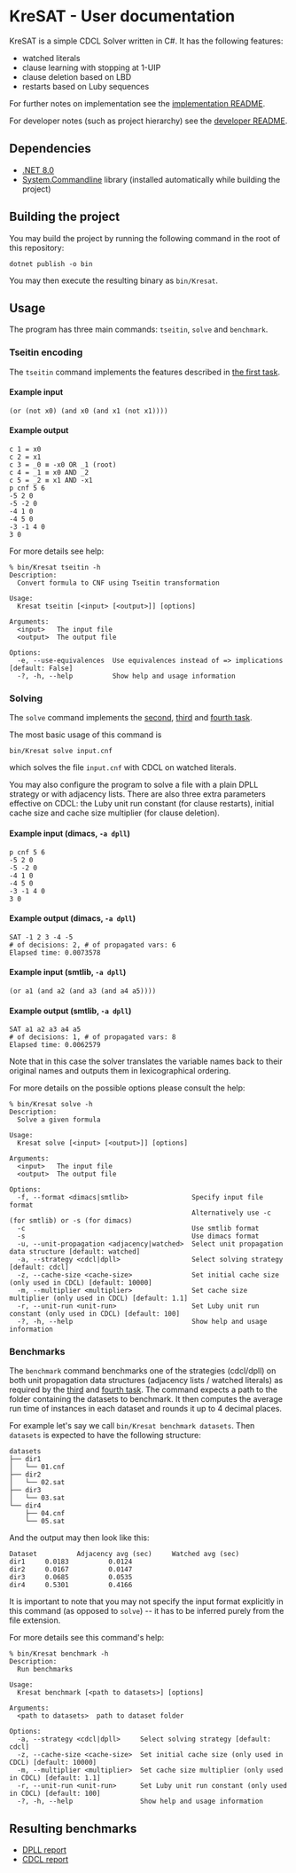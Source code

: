 # KreSAT - User documentation

KreSAT is a simple CDCL Solver written in C#.
It has the following features:

- watched literals
- clause learning with stopping at 1-UIP
- clause deletion based on LBD
- restarts based on Luby sequences

For further notes on implementation see the [implementation README](./README_impl.md).

For developer notes (such as project hierarchy) see the [developer README](./README_dev.md).

## Dependencies
- [.NET 8.0](https://dotnet.microsoft.com/en-us/download/dotnet/8.0)
- [System.Commandline](https://www.nuget.org/packages/System.CommandLine) library (installed automatically while building the project)

## Building the project
You may build the project by running the following command in the root of this repository: 
```
dotnet publish -o bin
```
You may then execute the resulting binary as `bin/Kresat`.

## Usage
The program has three main commands: `tseitin`, `solve` and `benchmark`.
### Tseitin encoding
The `tseitin` command implements the features described in [the first task](https://ktiml.mff.cuni.cz/~kucerap/satsmt/practical/task_tseitin.php).

#### Example input
`(or (not x0) (and x0 (and x1 (not x1))))`
#### Example output
```
c 1 = x0
c 2 = x1
c 3 = _0 ≡ -x0 OR _1 (root)
c 4 = _1 ≡ x0 AND _2
c 5 = _2 ≡ x1 AND -x1
p cnf 5 6
-5 2 0
-5 -2 0
-4 1 0
-4 5 0
-3 -1 4 0
3 0
```

For more details see help:
```
% bin/Kresat tseitin -h
Description:
  Convert formula to CNF using Tseitin transformation

Usage:
  Kresat tseitin [<input> [<output>]] [options]

Arguments:
  <input>   The input file
  <output>  The output file

Options:
  -e, --use-equivalences  Use equivalences instead of => implications [default: False]
  -?, -h, --help          Show help and usage information
```

### Solving
The `solve` command  implements the [second](https://ktiml.mff.cuni.cz/~kucerap/satsmt/practical/task_dpll.php), [third](https://ktiml.mff.cuni.cz/~kucerap/satsmt/practical/task_watched.php) and [fourth task](https://ktiml.mff.cuni.cz/~kucerap/satsmt/practical/task_cdcl.php).

The most basic usage of this command is
```
bin/Kresat solve input.cnf
```
which solves the file `input.cnf` with CDCL on watched literals.

You may also configure the program to solve a file with a plain DPLL strategy or with adjacency lists.
There are also three extra parameters effective on CDCL: the Luby unit run constant (for clause restarts),
initial cache size and cache size multiplier (for clause deletion).

#### Example input (dimacs, `-a dpll`)
```
p cnf 5 6
-5 2 0
-5 -2 0
-4 1 0
-4 5 0
-3 -1 4 0
3 0
```

#### Example output (dimacs, `-a dpll`)
```
SAT -1 2 3 -4 -5
# of decisions: 2, # of propagated vars: 6
Elapsed time: 0.0073578
```

#### Example input (smtlib, `-a dpll`)
`(or a1 (and a2 (and a3 (and a4 a5))))`

#### Example output (smtlib, `-a dpll`)
```
SAT a1 a2 a3 a4 a5
# of decisions: 1, # of propagated vars: 8
Elapsed time: 0.0062579
```

Note that in this case the solver translates the variable names
back to their original names and outputs them in lexicographical ordering.

For more details on the possible options please consult the help:
```
% bin/Kresat solve -h
Description:
  Solve a given formula

Usage:
  Kresat solve [<input> [<output>]] [options]

Arguments:
  <input>   The input file
  <output>  The output file

Options:
  -f, --format <dimacs|smtlib>                Specify input file format
                                              Alternatively use -c (for smtlib) or -s (for dimacs)
  -c                                          Use smtlib format
  -s                                          Use dimacs format
  -u, --unit-propagation <adjacency|watched>  Select unit propagation data structure [default: watched]
  -a, --strategy <cdcl|dpll>                  Select solving strategy [default: cdcl]
  -z, --cache-size <cache-size>               Set initial cache size (only used in CDCL) [default: 10000]
  -m, --multiplier <multiplier>               Set cache size multiplier (only used in CDCL) [default: 1.1]
  -r, --unit-run <unit-run>                   Set Luby unit run constant (only used in CDCL) [default: 100]
  -?, -h, --help                              Show help and usage information
```

### Benchmarks
The `benchmark` command benchmarks one of the strategies (cdcl/dpll) on both unit propagation data structures (adjacency lists / watched literals) as required by the [third](https://ktiml.mff.cuni.cz/~kucerap/satsmt/practical/task_watched.php) and [fourth task](https://ktiml.mff.cuni.cz/~kucerap/satsmt/practical/task_cdcl.php).
The command expects a path to the folder containing the datasets to benchmark.
It then computes the average run time of instances in each dataset and rounds it up to 4 decimal places.

For example let's say we call `bin/Kresat benchmark datasets`.
Then `datasets` is expected to have the following structure:
```
datasets
├── dir1
│   └── 01.cnf
├── dir2
│   └── 02.sat
├── dir3
│   └── 03.sat
└── dir4
    ├── 04.cnf
    └── 05.sat
```
And the output may then look like this:
```
Dataset          Adjacency avg (sec)     Watched avg (sec)
dir1     0.0183          0.0124
dir2     0.0167          0.0147
dir3     0.0685          0.0535
dir4     0.5301          0.4166
```
It is important to note that you may not specify the input format explicitly
in this command (as opposed to `solve`) -- it has to be inferred purely from the file extension.

For more details see this command's help:
```
% bin/Kresat benchmark -h
Description:
  Run benchmarks

Usage:
  Kresat benchmark [<path to datasets>] [options]

Arguments:
  <path to datasets>  path to dataset folder

Options:
  -a, --strategy <cdcl|dpll>     Select solving strategy [default: cdcl]
  -z, --cache-size <cache-size>  Set initial cache size (only used in CDCL) [default: 10000]
  -m, --multiplier <multiplier>  Set cache size multiplier (only used in CDCL) [default: 1.1]
  -r, --unit-run <unit-run>      Set Luby unit run constant (only used in CDCL) [default: 100]
  -?, -h, --help                 Show help and usage information
```

## Resulting benchmarks
- [DPLL report](./Report_DPLL.md)
- [CDCL report](./Report_CDCL.md)
